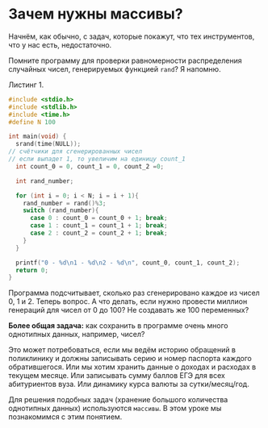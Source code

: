 # Зачем нужны массивы?

Начнём, как обычно, с задач, которые покажут, что тех инструментов, что у нас есть, недостаточно.

Помните программу для проверки равномерности распределения случайных чисел, генерируемых функцией `rand`? Я напомню.

Листинг 1.

```c
#include <stdio.h>
#include <stdlib.h>
#include <time.h>
#define N 100

int main(void) {
  srand(time(NULL));
// счётчики для сгенерированных чисел
// если выпадет 1, то увеличим на единицу count_1
  int count_0 = 0, count_1 = 0, count_2 =0;

  int rand_number;

  for (int i = 0; i < N; i = i + 1){
    rand_number = rand()%3;
    switch (rand_number){
      case 0 : count_0 = count_0 + 1; break;
      case 1 : count_1 = count_1 + 1; break;
      case 2 : count_2 = count_2 + 1; break;
    }
  }

  printf("0 - %d\n1 - %d\n2 - %d\n", count_0, count_1, count_2);
  return 0;
}
```

Программа подсчитывает, сколько раз сгенерировано каждое из чисел 0, 1 и 2. Теперь вопрос. А что делать, если нужно провести миллион генераций для чисел от 0 до 100? Не создавать же 100 переменных?

**Более общая задача:** как сохранить в программе очень много однотипных данных, например, чисел?

Это может потребоваться, если мы ведём историю обращений в поликлинику и должны записывать серию и номер паспорта каждого обратившегося. Или мы хотим хранить данные о доходах и расходах в текущем месяце. Или записывать сумму баллов ЕГЭ для всех абитуриентов вуза. Или динамику курса валюты за сутки/месяц/год.

Для решения подобных задач (хранение большого количества однотипных данных) используются `массивы`. В этом уроке мы познакомимся с этим понятием.